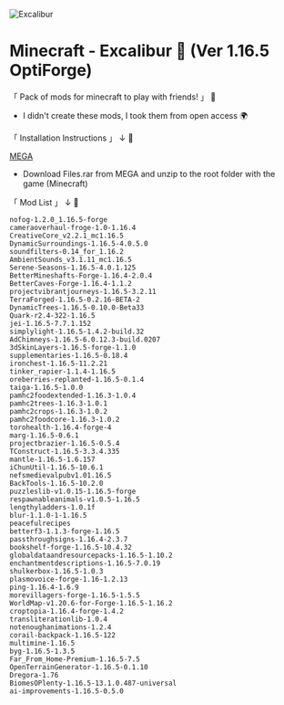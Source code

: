 ![Excalibur](https://user-images.githubusercontent.com/67797794/173035054-b2e8270f-d974-4588-bcfe-760b26386e3c.png)

# Minecraft - Excalibur 🌠 (Ver 1.16.5 OptiForge)
「 Pack of mods for minecraft to play with friends! 」 🤝

 * I didn't create these mods, I took them from open access 🌍

「 Installation Instructions 」 ↓ 🔑

[MEGA](https://mega.nz/file/iVQGWZrJ#xJT5jmpnu1mWuGxGvyZRAsVp2P-u1N2xDWafNmUaawg)
* Download Files.rar from MEGA and unzip to the root folder with the game (Minecraft)


「 Mod List 」 ↓ 🧱
```
nofog-1.2.0_1.16.5-forge
cameraoverhaul-froge-1.0-1.16.4
CreativeCore_v2.2.1_mc1.16.5
DynamicSurroundings-1.16.5-4.0.5.0
soundfilters-0.14_for_1.16.2
AmbientSounds_v3.1.11_mc1.16.5
Serene-Seasons-1.16.5-4.0.1.125
BetterMineshafts-Forge-1.16.4-2.0.4
BetterCaves-Forge-1.16.4-1.1.2
projectvibrantjourneys-1.16.5-3.2.11
TerraForged-1.16.5-0.2.16-BETA-2
DynamicTrees-1.16.5-0.10.0-Beta33
Quark-r2.4-322-1.16.5
jei-1.16.5-7.7.1.152
simplylight-1.16.5-1.4.2-build.32
AdChimneys-1.16.5-6.0.12.3-build.0207
3dSkinLayers-1.16.5-forge-1.1.0
supplementaries-1.16.5-0.18.4
ironchest-1.16.5-11.2.21
tinker_rapier-1.1.4-1.16.5
oreberries-replanted-1.16.5-0.1.4
taiga-1.16.5-1.0.0
pamhc2foodextended-1.16.3-1.0.4
pamhc2trees-1.16.3-1.0.1
pamhc2crops-1.16.3-1.0.2
pamhc2foodcore-1.16.3-1.0.2
torohealth-1.16.4-forge-4
marg-1.16.5-0.6.1
projectbrazier-1.16.5-0.5.4
TConstruct-1.16.5-3.3.4.335
mantle-1.16.5-1.6.157
iChunUtil-1.16.5-10.6.1
nefsmedievalpubv1.01.16.5
BackTools-1.16.5-10.2.0
puzzleslib-v1.0.15-1.16.5-forge
respawnableanimals-v1.0.5-1.16.5
lengthyladders-1.0.1f
blur-1.1.0-1-1.16.5
peacefulrecipes
betterf3-1.1.3-forge-1.16.5
passthroughsigns-1.16.4-2.3.7
bookshelf-forge-1.16.5-10.4.32
globaldataandresourcepacks-1.16.5-1.10.2
enchantmentdescriptions-1.16.5-7.0.19
shulkerbox-1.16.5-1.0.3
plasmovoice-forge-1.16-1.2.13
ping-1.16.4-1.6.9
morevillagers-forge-1.16.5-1.5.5
WorldMap-v1.20.6-for-Forge-1.16.5-1.16.2
croptopia-1.16.4-forge-1.4.2
transliterationlib-1.0.4
notenoughanimations-1.2.4
corail-backpack-1.16.5-122
multimine-1.16.5
byg-1.16.5-1.3.5
Far_From_Home-Premium-1.16.5-7.5
OpenTerrainGenerator-1.16.5-0.1.10
Dregora-1.76
BiomesOPlenty-1.16.5-13.1.0.487-universal
ai-improvements-1.16.5-0.5.0
```
